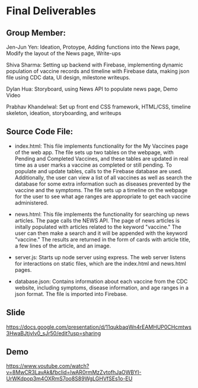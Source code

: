 # Final Deliverables

## Group Member: 
Jen-Jun Yen: Ideation, Protoype, Adding functions into the News page,
			 Modify the layout of the News page, Write-ups
			 
Shiva Sharma: Setting up backend with Firebase, implementing dynamic population of vaccine records and timeline with Firebase data, making json file using CDC data, UI design, milestone writeups.

Dylan Hua: Storyboard, using News API to populate news page, Demo Video

Prabhav Khandelwal: Set up front end CSS framework, HTML/CSS, timeline skeleton, ideation, storyboarding, and writeups

## Source Code File:
- index.html: This file implements functionality for the My Vaccines page of the web app.
The file sets up two tables on the webpage, with Pending and Completed Vaccines, and 
these tables are updated in real time as a user marks a vaccine as completed or still 
pending. To populate and update tables, calls to the Firebase database are used. 
Additionally, the user can view a list of all vaccines as well as search the database
for some extra information such as diseases prevented by the vaccine and the symptoms.
The file sets up a timeline on the webpage for the user to see what age ranges are 
appropriate to get each vaccine administered.

- news.html: This file implements the functionality for searching up news articles.
The page calls the NEWS API. The page of news articles is initally populated with 
articles related to the keyword "vaccine." The user can then make a search and it 
will be appended with the keyword "vaccine." The results are returned in the form 
of cards with article title, a few lines of the article, and an image.

- server.js: Starts up node server using express. The web server listens for interactions on static files, which are the index.html and news.html pages.

- database.json: Contains information about each vaccine from the CDC website, including symptoms, disease information, and age ranges in a json format. The file is imported into Firebase.

## Slide

https://docs.google.com/presentation/d/11qukbaqWn4rEAMHUP0CHcmtws3HwaBJtjvIv0_sJr50/edit?usp=sharing

## Demo 

https://www.youtube.com/watch?v=8MwCR3LavAk&fbclid=IwAR0rmMzZvtofhJaOWBYI-UrWKdpop3m4OXRmS7oo8S89WgLGHVfSEs1o-EU


